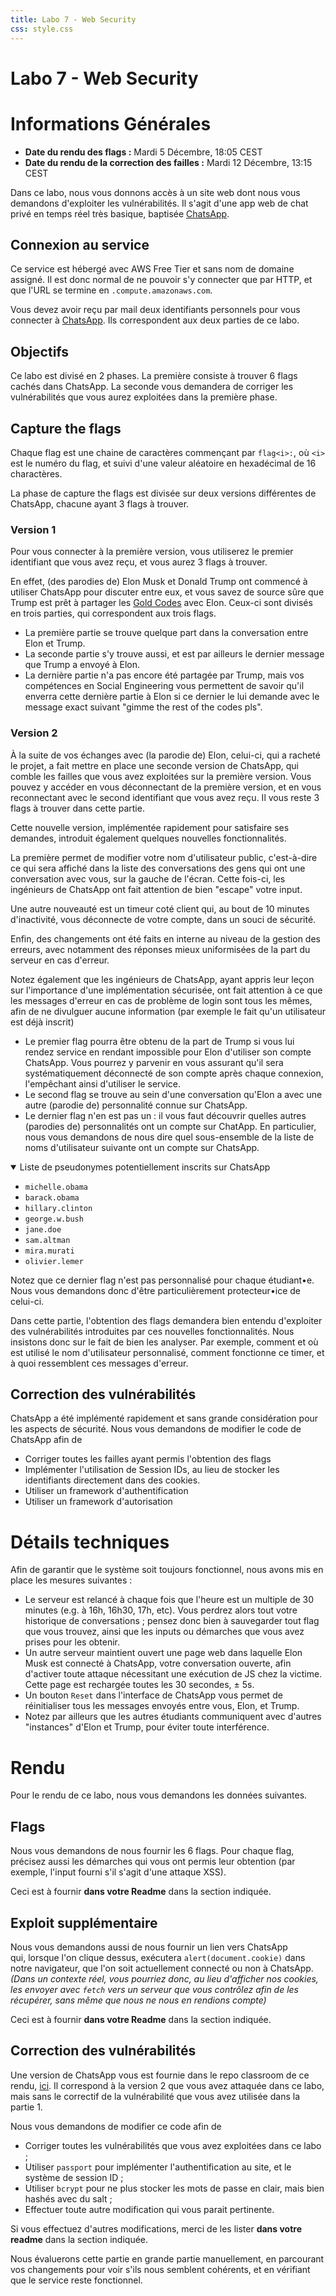 ```yaml
---
title: Labo 7 - Web Security
css: style.css
---
```


# Labo 7 - Web Security

# Informations Générales
- **Date du rendu des flags :** Mardi 5 Décembre, 18:05 CEST
- **Date du rendu de la correction des failles :** Mardi 12 Décembre, 13:15 CEST

Dans ce labo, nous vous donnons accès à un site web dont nous vous demandons d'exploiter les vulnérabilités. Il s'agit d'une app web de chat privé en temps réel très basique, baptisée [ChatsApp](http://ec2-13-53-245-111.eu-north-1.compute.amazonaws.com/login).

## Connexion au service

Ce service est hébergé avec AWS Free Tier et sans nom de domaine assigné. Il est donc normal de ne pouvoir s'y connecter que par HTTP, et que l'URL se termine en `.compute.amazonaws.com`.

Vous devez avoir reçu par mail deux identifiants personnels pour vous connecter à [ChatsApp](http://ec2-13-53-245-111.eu-north-1.compute.amazonaws.com/login). Ils correspondent aux deux parties de ce labo.

## Objectifs

Ce labo est divisé en 2 phases. La première consiste à trouver 6 flags cachés dans ChatsApp. La seconde vous demandera de corriger les vulnérabilités que vous aurez exploitées dans la première phase.

## Capture the flags

Chaque flag est une chaine de caractères commençant par `flag<i>:`, où `<i>` est le numéro du flag, et suivi d'une valeur aléatoire en hexadécimal de 16 charactères.

La phase de capture the flags est divisée sur deux versions différentes de ChatsApp, chacune ayant 3 flags à trouver.

### Version 1

Pour vous connecter à la première version, vous utiliserez le premier identifiant que vous avez reçu, et vous aurez 3 flags à trouver.

En effet, (des parodies de) Elon Musk et Donald Trump ont commencé à utiliser ChatsApp pour discuter entre eux, et vous savez de source sûre que Trump est prêt à partager les [Gold Codes](https://en.wikipedia.org/wiki/Gold_Codes) avec Elon. Ceux-ci sont divisés en trois parties, qui correspondent aux trois flags.

- La première partie se trouve quelque part dans la conversation entre Elon et Trump.
- La seconde partie s'y trouve aussi, et est par ailleurs le dernier message que Trump a envoyé à Elon.
- La dernière partie n'a pas encore été partagée par Trump, mais vos compétences en Social Engineering vous permettent de savoir qu'il enverra cette dernière partie à Elon si ce dernier le lui demande avec le message exact suivant "gimme the rest of the codes pls".

### Version 2

À la suite de vos échanges avec (la parodie de) Elon, celui-ci, qui a racheté le projet, a fait mettre en place une seconde version de ChatsApp, qui comble les failles que vous avez exploitées sur la première version. Vous pouvez y accéder en vous déconnectant de la première version, et en vous reconnectant avec le second identifiant que vous avez reçu. Il vous reste 3 flags à trouver dans cette partie.

Cette nouvelle version, implémentée rapidement pour satisfaire ses demandes, introduit également quelques nouvelles fonctionnalités.

La première permet de modifier votre nom d'utilisateur public, c'est-à-dire ce qui sera affiché dans la liste des conversations des gens qui ont une conversation avec vous, sur la gauche de l'écran. Cette fois-ci, les ingénieurs de ChatsApp ont fait attention de bien "escape" votre input.

Une autre nouveauté est un timeur coté client qui, au bout de 10 minutes d'inactivité, vous déconnecte de votre compte, dans un souci de sécurité.

Enfin, des changements ont été faits en interne au niveau de la gestion des erreurs, avec notamment des réponses mieux uniformisées de la part du serveur en cas d'erreur. 

Notez également que les ingénieurs de ChatsApp, ayant appris leur leçon sur l'importance d'une implémentation sécurisée, ont fait attention à ce que les messages d'erreur en cas de problème de login sont tous les mêmes, afin de ne divulguer aucune information (par exemple le fait qu'un utilisateur est déjà inscrit)

- Le premier flag pourra être obtenu de la part de Trump si vous lui rendez service en rendant impossible pour Elon d'utiliser son compte ChatsApp. Vous pourrez y parvenir en vous assurant qu'il sera systématiquement déconnecté de son compte après chaque connexion, l'empêchant ainsi d'utiliser le service.
- Le second flag se trouve au sein d'une conversation qu'Elon a avec une autre (parodie de) personnalité connue sur ChatsApp.
- Le dernier flag n'en est pas un : il vous faut découvrir quelles autres (parodies de) personnalités ont un compte sur ChatApp. En particulier, nous vous demandons de nous dire quel sous-ensemble de la liste de noms d'utilisateur suivante ont un compte sur ChatsApp.

<details open>
<summary>Liste de pseudonymes potentiellement inscrits sur ChatsApp</summary>

- `michelle.obama`
- `barack.obama`
- `hillary.clinton`
- `george.w.bush`
- `jane.doe`
- `sam.altman`
- `mira.murati`
- `olivier.lemer`

</details>

Notez que ce dernier flag n'est pas personnalisé pour chaque étudiant•e. Nous vous demandons donc d'être particulièrement protecteur•ice de celui-ci.

Dans cette partie, l'obtention des flags demandera bien entendu d'exploiter des vulnérabilités introduites par ces nouvelles fonctionnalités. Nous insistons donc sur le fait de bien les analyser. Par exemple, comment et où est utilisé le nom d'utilisateur personnalisé, comment fonctionne ce timer, et à quoi ressemblent ces messages d'erreur.

## Correction des vulnérabilités

ChatsApp a été implémenté rapidement et sans grande considération pour les aspects de sécurité. Nous vous demandons de modifier le code de ChatsApp afin de

- Corriger toutes les failles ayant permis l'obtention des flags
- Implémenter l'utilisation de Session IDs, au lieu de stocker les identifiants directement dans des cookies.
- Utiliser un framework d'authentification
- Utiliser un framework d'autorisation

# Détails techniques

Afin de garantir que le système soit toujours fonctionnel, nous avons mis en place les mesures suivantes :

- Le serveur est relancé à chaque fois que l'heure est un multiple de 30 minutes (e.g. à 16h, 16h30, 17h, etc). Vous perdrez alors tout votre historique de conversations ; pensez donc bien à sauvegarder tout flag que vous trouvez, ainsi que les inputs ou démarches que vous avez prises pour les obtenir.
- Un autre serveur maintient ouvert une page web dans laquelle Elon Musk est connecté à ChatsApp, votre conversation ouverte, afin d'activer toute attaque nécessitant une exécution de JS chez la victime. Cette page est rechargée toutes les 30 secondes, ± 5s.
- Un bouton `Reset` dans l'interface de ChatsApp vous permet de réinitialiser tous les messages envoyés entre vous, Elon, et Trump.
- Notez par ailleurs que les autres étudiants communiquent avec d'autres "instances" d'Elon et Trump, pour éviter toute interférence.

# Rendu

Pour le rendu de ce labo, nous vous demandons les données suivantes.

## Flags

Nous vous demandons de nous fournir les 6 flags. Pour chaque flag, précisez aussi les démarches qui vous ont permis leur obtention (par exemple, l'input fourni s'il s'agit d'une attaque XSS).

Ceci est à fournir **dans votre Readme** dans la section indiquée.

## Exploit supplémentaire

Nous vous demandons aussi de nous fournir un lien vers ChatsApp qui, lorsque l'on clique dessus, exécutera `alert(document.cookie)` dans notre navigateur, que l'on soit actuellement connecté ou non à ChatsApp. *(Dans un contexte réel, vous pourriez donc, au lieu d'afficher nos cookies, les envoyer avec `fetch` vers un serveur que vous contrôlez afin de les récupérer, sans même que nous ne nous en rendions compte)*

Ceci est à fournir **dans votre Readme** dans la section indiquée.

## Correction des vulnérabilités

Une version de ChatsApp vous est fournie dans le repo classroom de ce rendu, [ici](???). Il correspond à la version 2 que vous avez attaquée dans ce labo, mais sans le correctif de la vulnérabilité que vous avez utilisée dans la partie 1.

Nous vous demandons de modifier ce code afin de

- Corriger toutes les vulnérabilités que vous avez exploitées dans ce labo ;
- Utiliser `passport` pour implémenter l'authentification au site, et le système de session ID ;
- Utiliser `bcrypt` pour ne plus stocker les mots de passe en clair, mais bien hashés avec du salt ;
- Effectuer toute autre modification qui vous parait pertinente.

Si vous effectuez d'autres modifications, merci de les lister **dans votre readme** dans la section indiquée.

Nous évaluerons cette partie en grande partie manuellement, en parcourant vos changements pour voir s'ils nous semblent cohérents, et en vérifiant que le service reste fonctionnel.
